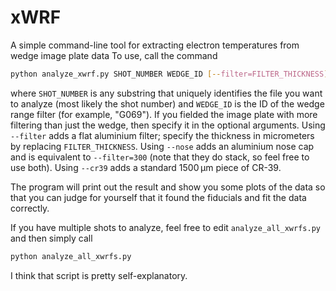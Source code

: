 # xWRF
 A simple command-line tool for extracting electron temperatures from wedge image plate data
 To use, call the command
 ```bash
 python analyze_xwrf.py SHOT_NUMBER WEDGE_ID [--filter=FILTER_THICKNESS] [--nose] [--cr39]
 ```
 where `SHOT_NUMBER` is any substring that uniquely identifies the file you want to analyze (most
 likely the shot number) and `WEDGE_ID` is the ID of the wedge range filter (for example, "G069").
 If you fielded the image plate with more filtering than just the wedge, then specify it in the
 optional arguments.  Using `--filter` adds a flat aluminium filter; specify the thickness in
 micrometers by replacing `FILTER_THICKNESS`.  Using `--nose` adds an aluminium nose cap and is
 equivalent to `--filter=300` (note that they do stack, so feel free to use both).  Using `--cr39`
 adds a standard 1500 μm piece of CR-39.

 The program will print out the result and show you some plots of the data so that you can judge
 for yourself that it found the fiducials and fit the data correctly.

 If you have multiple shots to analyze, feel free to edit `analyze_all_xwrfs.py` and then simply call
 ```bash
 python analyze_all_xwrfs.py
 ```
 I think that script is pretty self-explanatory.
